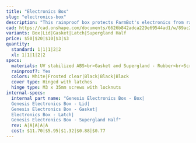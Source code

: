```yaml
---
title: "Electronics Box"
slug: "electronics-box"
description: "This rainproof box protects FarmBot's electronics from rain and debris. It features an easy-to-use tool-less double latch design for quickly opening and closing the box, a rubber gasket to keep moisture out, and a custom gland for all of FarmBot's cables to be passed through. The lid, latches, and box are made of UV stabilized materials."
cad: https://cad.onshape.com/documents/6626b842adca229e69544ad1/w/89ac2637f82d915f22c2bcd0/e/b4513ce3ab196d59eabb0354?configuration=default&renderMode=0&uiState=6255d3e9582c8d091a1f4fa7
variants: Box|Lid|Gasket|Latch|Supergland Half
price: $50|$20|$10|$3|$3
quantity:
  standard: 1|1|1|2|2
  xl: 1|1|1|2|2
specs:
  materials: UV stabilized ABS<br>Gasket and Supergland - Rubber<br>Screws and Nuts - Stainless steel
  rainproof?: Yes
  colors: White|Frosted clear|Black|Black|Black
  cover type: Hinged with latches
  hinge type: M3 x 35mm screws with locknuts
internal-specs:
  internal part name: "Genesis Electronics Box - Box|
  Genesis Electronics Box - Lid|
  Genesis Electronics Box - Gasket|
  Electronics Box - Latch|
  Genesis Electronics Box - Supergland Half"
  rev: A|A|A|A|A
  cost: $11.70|$5.95|$1.32|$0.88|$0.77
---
```

